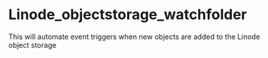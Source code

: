 # Linode_objectstorage_watchfolder
This will automate event triggers when new objects are added to the Linode object storage
